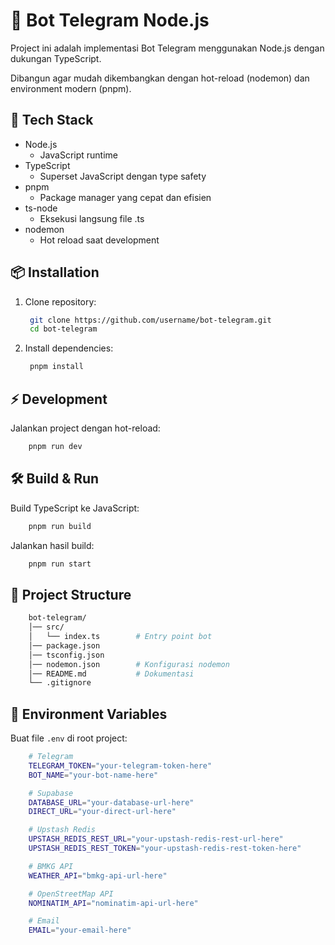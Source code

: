 # 🤖 Bot Telegram Node.js

Project ini adalah implementasi Bot Telegram menggunakan Node.js dengan dukungan TypeScript.

Dibangun agar mudah dikembangkan dengan hot-reload (nodemon) dan environment modern (pnpm).

## 🚀 Tech Stack

-   Node.js
    -   JavaScript runtime
-   TypeScript
    -   Superset JavaScript dengan type safety
-   pnpm
    -   Package manager yang cepat dan efisien
-   ts-node
    -   Eksekusi langsung file .ts
-   nodemon
    -   Hot reload saat development

## 📦 Installation

1. Clone repository:
    ```bash
     git clone https://github.com/username/bot-telegram.git
     cd bot-telegram
    ```
2. Install dependencies:
    ```bash
     pnpm install
    ```

## ⚡ Development

Jalankan project dengan hot-reload:

```bash
    pnpm run dev
```

## 🛠️ Build & Run

Build TypeScript ke JavaScript:
```bash
    pnpm run build
```

Jalankan hasil build:
```bash
    pnpm run start
```

## 📂 Project Structure

```bash
    bot-telegram/
    │── src/
    │   └── index.ts        # Entry point bot
    │── package.json
    │── tsconfig.json
    │── nodemon.json        # Konfigurasi nodemon
    │── README.md           # Dokumentasi
    └── .gitignore
```


## 🔑 Environment Variables
Buat file `.env` di root project:
```bash
    # Telegram
    TELEGRAM_TOKEN="your-telegram-token-here"
    BOT_NAME="your-bot-name-here"

    # Supabase
    DATABASE_URL="your-database-url-here"
    DIRECT_URL="your-direct-url-here"

    # Upstash Redis
    UPSTASH_REDIS_REST_URL="your-upstash-redis-rest-url-here"
    UPSTASH_REDIS_REST_TOKEN="your-upstash-redis-rest-token-here"

    # BMKG API
    WEATHER_API="bmkg-api-url-here"

    # OpenStreetMap API
    NOMINATIM_API="nominatim-api-url-here"

    # Email
    EMAIL="your-email-here"
```